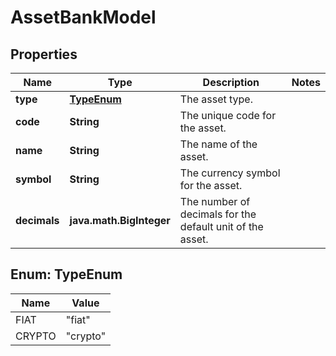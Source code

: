 

# AssetBankModel


## Properties

| Name | Type | Description | Notes |
|------------ | ------------- | ------------- | -------------|
|**type** | [**TypeEnum**](#TypeEnum) | The asset type. |  |
|**code** | **String** | The unique code for the asset. |  |
|**name** | **String** | The name of the asset. |  |
|**symbol** | **String** | The currency symbol for the asset. |  |
|**decimals** | **java.math.BigInteger** | The number of decimals for the default unit of the asset. |  |



## Enum: TypeEnum

| Name | Value |
|---- | -----|
| FIAT | &quot;fiat&quot; |
| CRYPTO | &quot;crypto&quot; |



